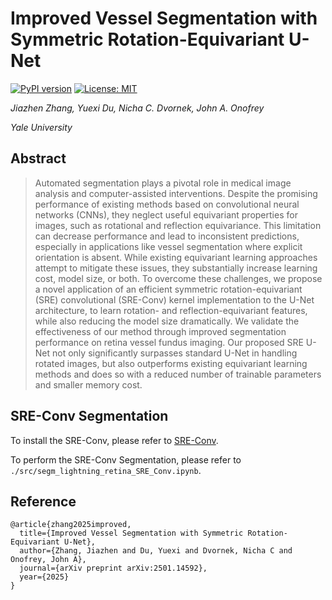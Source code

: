 # Improved Vessel Segmentation with Symmetric Rotation-Equivariant U-Net

[![PyPI version](https://img.shields.io/pypi/v/SRE-Conv.svg)](https://pypi.org/project/SRE-Conv/) [![License: MIT](https://img.shields.io/badge/License-MIT-yellow.svg)](./LICENSE)

*Jiazhen Zhang, Yuexi Du, Nicha C. Dvornek, John A. Onofrey*

*Yale University*

## Abstract

> Automated segmentation plays a pivotal role in medical image analysis and computer-assisted interventions. Despite the promising performance of existing methods based on convolutional neural networks (CNNs), they neglect useful equivariant properties for images, such as rotational and reflection equivariance.  This limitation can decrease performance and lead to inconsistent predictions, especially in applications like vessel segmentation where explicit orientation is absent. While existing equivariant learning approaches attempt to mitigate these issues, they substantially increase learning cost, model size, or both. To overcome these challenges, we propose a novel application of an efficient symmetric rotation-equivariant (SRE) convolutional (SRE-Conv) kernel implementation to the U-Net architecture, to learn rotation- and reflection-equivariant features, while also reducing the model size dramatically. We validate the effectiveness of our method through improved segmentation performance on retina vessel fundus imaging. Our proposed SRE U-Net not only significantly surpasses standard U-Net in handling rotated images, but also outperforms existing equivariant learning methods and does so with a reduced number of trainable parameters and smaller memory cost.

## SRE-Conv Segmentation

To install the SRE-Conv, please refer to [SRE-Conv](https://github.com/XYPB/SRE-Conv).

To perform the SRE-Conv Segmentation, please refer to `./src/segm_lightning_retina_SRE_Conv.ipynb`.

## Reference
    @article{zhang2025improved,
      title={Improved Vessel Segmentation with Symmetric Rotation-Equivariant U-Net},
      author={Zhang, Jiazhen and Du, Yuexi and Dvornek, Nicha C and Onofrey, John A},
      journal={arXiv preprint arXiv:2501.14592},
      year={2025}
    }

